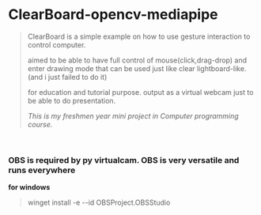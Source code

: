 # ClearBoard-opencv-mediapipe
> ClearBoard is a simple example on how to use gesture interaction to control computer.
> 
> aimed to be able to have full control of mouse(click,drag-drop) and enter drawing mode that can be used just like clear lightboard-like.  (and i just failed to do it)
>
> for education and tutorial purpose.
> output as a virtual webcam just to be able to do presentation.
> 
> _This is my freshmen year mini project in Computer programming course._

$~$


### OBS is required by py virtualcam. OBS is very versatile and runs everywhere

**for windows**

> winget install -e --id OBSProject.OBSStudio

